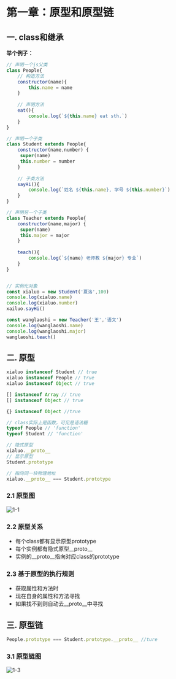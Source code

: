 # 第一章：原型和原型链

## 一. class和继承
**举个例子：**
```javascript
// 声明一个js父类
class People{
    // 构造方法
    constructor(name){
        this.name = name 
    }
    
    // 声明方法
    eat(){
        console.log(`${this.name} eat sth.`)
    }
}

// 声明一个子类
class Student extends People{
    constructor(name,number) {
     super(name)
     this.number = number
    }
    
    // 子类方法
    sayHi(){
        console.log(`姓名 ${this.name}, 学号 ${this.number}`)
    }
}

// 声明另一个子类
class Teacher extends People{
    constructor(name,major) {
     super(name)
     this.major = major
    }
    
    teach(){
        console.log(`${name} 老师教 ${major} 专业`)
    }
}


// 实例化对象
const xialuo = new Student('夏洛',100)
console.log(xialuo.name)
console.log(xialuo.number)
xailuo.sayHi()

const wanglaoshi = new Teacher('王','语文')
console.log(wanglaoshi.name)
console.log(wanglaoshi.major)
wanglaoshi.teach()

```

## 二. 原型

```javascript
xialuo instanceof Student // true
xialuo instanceof People // true
xialuo instanceof Object // true

[] instanceof Array // true
[] instanceof Object // true

{} instanceof Object //true 

// class实际上是函数，可见是语法糖
typeof People // 'function'
typeof Student // 'function'

// 隐式原型
xialuo.__proto__
// 显示原型
Student.prototype

// 指向同一块物理地址
xialuo.__proto__ === Student.prototype

```
### 2.1 原型图
![1-1](https://s2.ax1x.com/2020/01/27/1nDgfK.md.png)

### 2.2 原型关系
* 每个class都有显示原型prototype
* 每个实例都有隐式原型__proto__
* 实例的__proto__指向对应class的prototype

### 2.3 基于原型的执行规则

* 获取属性和方法时
* 现在自身的属性和方法寻找
* 如果找不到则自动去__proto__中寻找

## 三. 原型链
```javascript
People.prototype === Student.prototype.__proto__ //ture
```
### 3.1 原型链图
![1-3](https://s2.ax1x.com/2020/01/27/1nrW40.md.png)

<comment/>